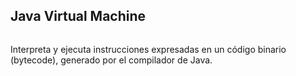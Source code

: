 ## Java Virtual Machine

 <div class="image">
   <img class="stretch no-border" data-src="img/jvm.png"/>
 </div>

 Interpreta y ejecuta instrucciones expresadas en un código binario (bytecode), generado por el compilador de Java.
